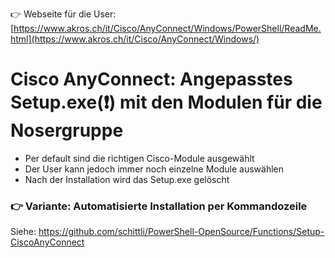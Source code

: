 
👉 Webseite für die User: [https://www.akros.ch/it/Cisco/AnyConnect/Windows/PowerShell/ReadMe.html](https://www.akros.ch/it/Cisco/AnyConnect/Windows/)


# Cisco AnyConnect: Angepasstes Setup.exe(❗) mit den Modulen für die Nosergruppe

- Per default sind die richtigen Cisco-Module ausgewählt
- Der User kann jedoch immer noch einzelne Module auswählen
- Nach der Installation wird das Setup.exe gelöscht


### 👉 Variante: Automatisierte Installation per Kommandozeile

Siehe: [https://github.com/schittli/PowerShell-OpenSource/Functions/Setup-CiscoAnyConnect
](https://github.com/schittli/PowerShell-OpenSource/tree/main/Functions/Setup-CiscoAnyConnect)


